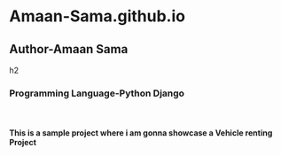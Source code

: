 # Amaan-Sama.github.io
<h2>Author-Amaan Sama</h2>h2
<br>
<h3>Programming Language-Python Django </h3>
<br>
<h4>This is a sample project where i am gonna showcase a Vehicle renting Project</h3>
